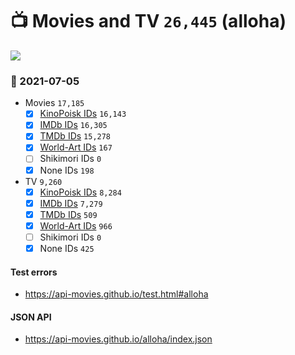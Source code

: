 # :tv: Movies and TV `26,445` (alloha)

<a href="https://API-Movies.github.io"><img src="https://API-Movies.github.io/banner.png?cache"></a>

### :date: 2021-07-05
- Movies `17,185`
  - [x] <a href="https://API-Movies.github.io/alloha/movie_kinopoisk_ids.json">KinoPoisk IDs</a> `16,143`
  - [x] <a href="https://API-Movies.github.io/alloha/movie_imdb_ids.json">IMDb IDs</a> `16,305`
  - [x] <a href="https://API-Movies.github.io/alloha/movie_tmdb_ids.json">TMDb IDs</a> `15,278`
  - [x] <a href="https://API-Movies.github.io/alloha/movie_world_art_ids.json">World-Art IDs</a> `167`
  - [ ] Shikimori IDs `0`
  - [x] None IDs `198`
- TV `9,260`
  - [x] <a href="https://API-Movies.github.io/alloha/tv_kinopoisk_ids.json">KinoPoisk IDs</a> `8,284`
  - [x] <a href="https://API-Movies.github.io/alloha/tv_imdb_ids.json">IMDb IDs</a> `7,279`
  - [x] <a href="https://API-Movies.github.io/alloha/tv_tmdb_ids.json">TMDb IDs</a> `509`
  - [x] <a href="https://API-Movies.github.io/alloha/tv_world_art_ids.json">World-Art IDs</a> `966`
  - [ ] Shikimori IDs `0`
  - [x] None IDs `425`
#### Test errors
- <a href='https://api-movies.github.io/test.html#alloha'>https://api-movies.github.io/test.html#alloha</a>
#### JSON API
- <a href='https://api-movies.github.io/alloha/index.json'>https://api-movies.github.io/alloha/index.json</a>
